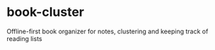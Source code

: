 # book-cluster
Offline-first book organizer for notes, clustering and keeping track of reading lists
